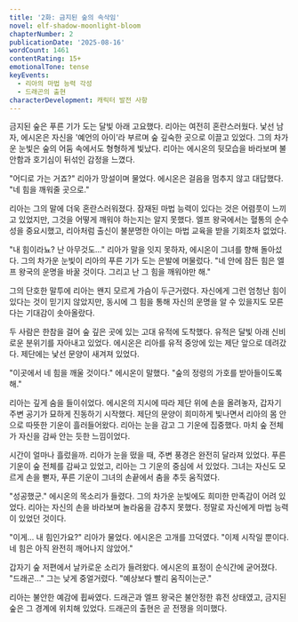 ```yaml
---
title: '2화: 금지된 숲의 속삭임'
novel: elf-shadow-moonlight-bloom
chapterNumber: 2
publicationDate: '2025-08-16'
wordCount: 1461
contentRating: 15+
emotionalTone: tense
keyEvents:
  - 리아의 마법 능력 각성
  - 드래곤의 출현
characterDevelopment: 캐릭터 발전 사항
---
```

금지된 숲은 푸른 기가 도는 달빛 아래 고요했다. 리아는 여전히 혼란스러웠다. 낯선 남자, 에시온은 자신을 '예언의 아이'라 부르며 숲 깊숙한 곳으로 이끌고 있었다. 그의 차가운 눈빛은 숲의 어둠 속에서도 형형하게 빛났다. 리아는 에시온의 뒷모습을 바라보며 불안함과 호기심이 뒤섞인 감정을 느꼈다. 

"어디로 가는 거죠?" 리아가 망설이며 물었다. 에시온은 걸음을 멈추지 않고 대답했다. "네 힘을 깨워줄 곳으로."

리아는 그의 말에 더욱 혼란스러워졌다. 잠재된 마법 능력이 있다는 것은 어렴풋이 느끼고 있었지만, 그것을 어떻게 깨워야 하는지는 알지 못했다. 엘프 왕국에서는 혈통의 순수성을 중요시했고, 리아처럼 출신이 불분명한 아이는 마법 교육을 받을 기회조차 없었다. 

"내 힘이라뇨? 난 아무것도…" 리아가 말을 잇지 못하자, 에시온이 그녀를 향해 돌아섰다. 그의 차가운 눈빛이 리아의 푸른 기가 도는 은발에 머물렀다. "네 안에 잠든 힘은 엘프 왕국의 운명을 바꿀 것이다. 그리고 난 그 힘을 깨워야만 해."

그의 단호한 말투에 리아는 왠지 모르게 가슴이 두근거렸다. 자신에게 그런 엄청난 힘이 있다는 것이 믿기지 않았지만, 동시에 그 힘을 통해 자신의 운명을 알 수 있을지도 모른다는 기대감이 솟아올랐다.

두 사람은 한참을 걸어 숲 깊은 곳에 있는 고대 유적에 도착했다. 유적은 달빛 아래 신비로운 분위기를 자아내고 있었다. 에시온은 리아를 유적 중앙에 있는 제단 앞으로 데려갔다. 제단에는 낯선 문양이 새겨져 있었다.

"이곳에서 네 힘을 깨울 것이다." 에시온이 말했다. "숲의 정령의 가호를 받아들이도록 해."

리아는 깊게 숨을 들이쉬었다. 에시온의 지시에 따라 제단 위에 손을 올려놓자, 갑자기 주변 공기가 묘하게 진동하기 시작했다. 제단의 문양이 희미하게 빛나면서 리아의 몸 안으로 따뜻한 기운이 흘러들어왔다. 리아는 눈을 감고 그 기운에 집중했다. 마치 숲 전체가 자신을 감싸 안는 듯한 느낌이었다.

시간이 얼마나 흘렀을까. 리아가 눈을 떴을 때, 주변 풍경은 완전히 달라져 있었다. 푸른 기운이 숲 전체를 감싸고 있었고, 리아는 그 기운의 중심에 서 있었다. 그녀는 자신도 모르게 손을 뻗자, 푸른 기운이 그녀의 손끝에서 춤을 추듯 움직였다.

"성공했군." 에시온의 목소리가 들렸다. 그의 차가운 눈빛에도 희미한 만족감이 어려 있었다. 리아는 자신의 손을 바라보며 놀라움을 감추지 못했다. 정말로 자신에게 마법 능력이 있었던 것이다.

"이게… 내 힘인가요?" 리아가 물었다. 에시온은 고개를 끄덕였다. "이제 시작일 뿐이다. 네 힘은 아직 완전히 깨어나지 않았어."

갑자기 숲 저편에서 날카로운 소리가 들려왔다. 에시온의 표정이 순식간에 굳어졌다. "드래곤…" 그는 낮게 중얼거렸다. "예상보다 빨리 움직이는군."

리아는 불안한 예감에 휩싸였다. 드래곤과 엘프 왕국은 불안정한 휴전 상태였고, 금지된 숲은 그 경계에 위치해 있었다. 드래곤의 출현은 곧 전쟁을 의미했다.

